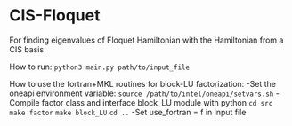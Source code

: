 # CIS-Floquet
For finding eigenvalues of Floquet Hamiltonian with the Hamiltonian from a CIS basis

How to run:
  ```python3 main.py path/to/input_file```

How to use the fortran+MKL routines for block-LU factorization:
  -Set the oneapi environment variable:
    ```source /path/to/intel/oneapi/setvars.sh```
  -Compile factor class and interface block_LU module with python
    ```cd src```
    ```make factor```
    ```make block_LU```
    ```cd ..```
  -Set use_fortran = f in input file
